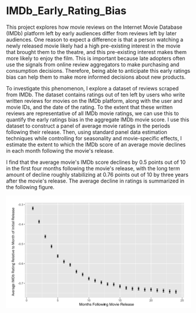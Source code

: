 # IMDb_Early_Rating_Bias

This project explores how movie reviews on the Internet Movie Database (IMDb) platform left by early audiences differ from reviews left by later audiences. One reason to expect a difference is that a person watching a newly released movie likely had a high pre-existing interest in the movie that brought them to the theatre, and this pre-existing interest makes them more likely to enjoy the film. This is important because late adopters often use the signals from online review aggregators to make purchasing and consumption decisions. Therefore, being able to anticipate this early ratings bias can help them to make more informed decisions about new products.

To investigate this phenomenon, I explore a dataset of reviews scraped from IMDb. The dataset contains ratings out of ten left by users who write written reviews for movies on the IMDb platform, along with the user and movie IDs, and the date of the rating. To the extent that these written reviews are representative of all IMDb movie ratings, we can use this to quantify the early ratings bias in the aggregate IMDb movie score. I use this dataset to construct a panel of average movie ratings in the periods following their release. Then, using standard panel data estimation techniques while controlling for seasonality and movie-specific effects, I estimate the extent to which the IMDb score of an average movie declines in each month following the movie's release.

I find that the average movie's IMDb score declines by 0.5 points out of 10 in the first four months following the movie's release, with the long term amount of decline roughly stabilizing at 0.76 points out of 10 by three years after the movie's release. The average decline in ratings is summarized in the following figure.

![image info](./IMDbRatingDecline.png)
